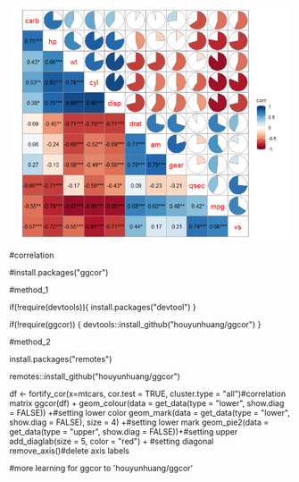 ![](cor.png)



#correlation


#install.packages("ggcor")

#method_1

if(!require(devtools)){
  install.packages("devtool")
}

if(!require(ggcor)) {
  devtools::install_github("houyunhuang/ggcor")
}

#method_2

install.packages("remotes")

remotes::install_github("houyunhuang/ggcor")


df <- fortify_cor(x=mtcars, cor.test = TRUE, cluster.type = "all")#correlation matrix
ggcor(df) +
  geom_colour(data = get_data(type = "lower", show.diag = FALSE)) +#setting lower color
  geom_mark(data = get_data(type = "lower", show.diag = FALSE), size = 4) +#setting lower mark
  geom_pie2(data = get_data(type = "upper", show.diag = FALSE))+#setting upper 
  add_diaglab(size = 5, color = "red") + #setting diagonal
  remove_axis()#delete axis labels
  
  
#more learning for ggcor to 'houyunhuang/ggcor'
